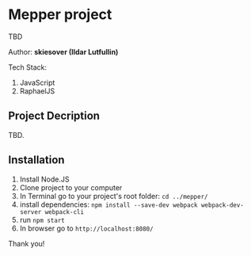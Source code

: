 # Mepper project
TBD

Author: **skiesover (Ildar Lutfullin)**

Tech Stack:
1. JavaScript
2. RaphaelJS

## Project Decription

TBD.

## Installation

1. Install Node.JS
2. Clone project to your computer
3. In Terminal go to your project's root folder:
`cd ../mepper/`
4. install dependencies: `npm install --save-dev webpack webpack-dev-server webpack-cli`
5. run `npm start`
6. In browser go to `http://localhost:8080/`

Thank you!
